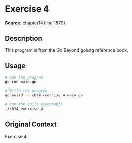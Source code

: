 # Exercise 4

**Source**: chapter14 (line 1879)

## Description

This program is from the Go Beyond golang reference book.

## Usage

```bash
# Run the program
go run main.go

# Build the program
go build -o ch14_exercise_4 main.go

# Run the built executable
./ch14_exercise_4
```

## Original Context

Exercise 4
